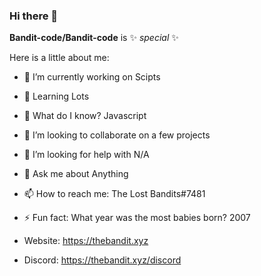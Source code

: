 ### Hi there 👋


**Bandit-code/Bandit-code** is ✨ _special_ ✨

Here is a little about me:

- 🔭 I’m currently working on Scipts
- 🌱 Learning Lots
- 🌱 What do I know? Javascript
- 👯 I’m looking to collaborate on a few projects
- 🤔 I’m looking for help with N/A
- 💬 Ask me about Anything
- 📫 How to reach me: The Lost Bandits#7481
- ⚡ Fun fact: What year was the most babies born? 2007

- Website: https://thebandit.xyz
- Discord: https://thebandit.xyz/discord
